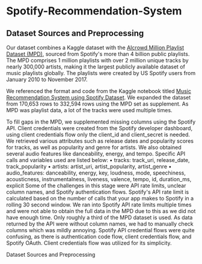 # Spotify-Recommendation-System

##	Dataset Sources and Preprocessing
Our dataset combines a Kaggle dataset with the [AIcrowd Million Playlist Dataset (MPD)](https://www.aicrowd.com/challenges/spotify-million-playlist-dataset-challenge), sourced from Spotify's more than 4 billion public playlists. The MPD comprises 1 million playlists with over 2 million unique tracks by nearly 300,000 artists, making it the largest publicly available dataset of music playlists globally. The playlists were created by US Spotify users from January 2010 to November 2017.

We referenced the format and code from the Kaggle notebook titled [Music Recommendation System using Spotify Dataset](https://www.kaggle.com/code/vatsalmavani/music-recommendation-system-using-spotify-dataset). We expanded the dataset from 170,653 rows to 332,594 rows using the MPD set as supplement. As MPD was playlist data, a lot of the tracks were used multiple times.


To fill gaps in the MPD, we supplemented missing columns using the Spotify API. Client credentials were created from the Spotify developer dashboard, using client credentials flow only the client_id and client_secret is needed. We retrieved various attributes such as release dates and popularity scores for tracks, as well as popularity and genre for artists. We also obtained several audio features like danceability, energy, and tempo.  Specific API calls and variables used are listed below:
•	tracks: track_uri, release_date, track_popularity
•	artists: artist_uri, artist_popularity, artist_genre
•	audio_features: danceability, energy, key, loudness, mode, speechiness, acousticness, instrumentalness, liveness, valence, tempo, id, duration_ms, explicit
Some of the challenges in this stage were API rate limits, unclear column names, and Spotify authentication flows. Spotify's API rate limit is calculated based on the number of calls that your app makes to Spotify in a rolling 30 second window. We ran into Spotify API rate limits multiple times and were not able to obtain the full data in the MPD due to this as we did not have enough time. Only roughly a third of the MPD dataset is used. As data returned by the API were without column names, we had to manually check columns which was mildly annoying. Spotify API credential flows were quite confusing, as there is authentication code flow, client credentials flow, and Spotify OAuth. Client credentials flow was utilized for its simplicity.

Dataset Sources and Preprocessing
